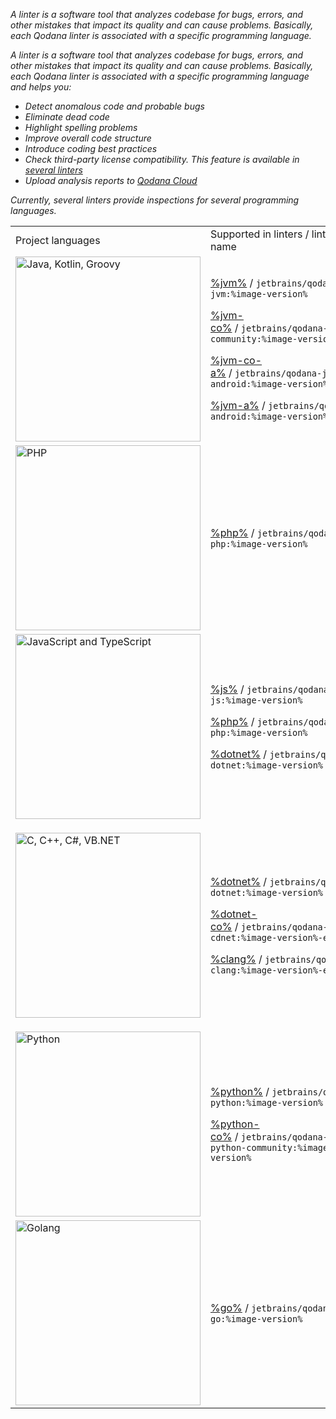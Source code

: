 [//]: # (title: Linters)

<var name="image-version" value="2024.2-eap"/>

<link-summary>A linter is a software tool that analyzes codebase for bugs, errors, and other mistakes that impact its 
quality and can cause problems. Basically, each Qodana linter is associated with a specific programming language.</link-summary>

A linter is a software tool that analyzes codebase for bugs, errors, and other mistakes that impact its quality and 
can cause problems. Basically, each Qodana linter is associated with a specific programming language and helps you:

* Detect anomalous code and probable bugs
* Eliminate dead code
* Highlight spelling problems
* Improve overall code structure
* Introduce coding best practices
* Check third-party license compatibility. This feature is available in [several linters](license-audit.topic)
* Upload analysis reports to [Qodana Cloud](https://qodana.cloud)

Currently, several linters provide inspections for several programming languages.

<table>
    <tr>
        <td>Project languages</td>
        <td>Supported in linters / linter name</td>
    </tr>
    <tr>
        <td>
            <img src="jvm.png" dark-src="jvm_dark.png" alt="Java, Kotlin, Groovy" width="296"/>
        </td>
        <td>
            <p><a href="jvm.md">%jvm%</a>&nbsp;/&nbsp;<code>jetbrains/qodana-jvm:%image-version%</code></p>
            <p><a href="jvm.md">%jvm-co%</a>&nbsp;/&nbsp;<code>jetbrains/qodana-jvm-community:%image-version%</code></p>
            <p><a href="jvm.md">%jvm-co-a%</a>&nbsp;/&nbsp;<code>jetbrains/qodana-jvm-android:%image-version%</code></p>
            <p><a href="jvm.md">%jvm-a%</a>&nbsp;/&nbsp;<code>jetbrains/qodana-android:%image-version%</code></p>
        </td>
    </tr>
    <tr>
        <td><img src="php.png" dark-src="php_dark.png" alt="PHP" width="296"/></td>
        <td><a href="php.md">%php%</a>&nbsp;/&nbsp;<code>jetbrains/qodana-php:%image-version%</code></td>
    </tr>
    <tr>
        <td><img src="js.png" dark-src="js_dark.png" alt="JavaScript and TypeScript" width="296"/></td>
        <td>
            <p><a href="js.md">%js%</a>&nbsp;/&nbsp;<code>jetbrains/qodana-js:%image-version%</code></p>
            <p><a href="php.md">%php%</a>&nbsp;/&nbsp;<code>jetbrains/qodana-php:%image-version%</code></p>
            <p><a href="dotnet.md">%dotnet%</a>&nbsp;/&nbsp;<code>jetbrains/qodana-dotnet:%image-version%</code></p>
        </td>
    </tr>
    <tr>
        <td>
            <p><img src="dotnet.png" dark-src="dotnet_dark.png" alt="C, C++, C#, VB.NET" width="296"/></p>
        </td>
        <td>
            <p><a href="dotnet.md">%dotnet%</a>&nbsp;/&nbsp;<code>jetbrains/qodana-dotnet:%image-version%</code></p>
            <p><a href="dotnet.md">%dotnet-co%</a>&nbsp;/&nbsp;<code>jetbrains/qodana-cdnet:%image-version%-eap</code></p>
            <p><a href="clang.md">%clang%</a>&nbsp;/&nbsp;<code>jetbrains/qodana-clang:%image-version%-eap</code></p>
        </td>
    </tr>
    <tr>
        <td><img src="python.png" dark-src="python_dark.png" alt="Python" width="296"/></td>
        <td>
            <p><a href="python.md">%python%</a>&nbsp;/&nbsp;<code>jetbrains/qodana-python:%image-version%</code></p>
            <p><a href="python.md">%python-co%</a>&nbsp;/&nbsp;<code>jetbrains/qodana-python-community:%image-version%</code></p>
        </td>
    </tr>
    <tr>
        <td><img src="golang.png" dark-src="golang_dark.png" alt="Golang" width="296"/></td>
        <td><a href="golang.md">%go%</a>&nbsp;/&nbsp;<code>jetbrains/qodana-go:%image-version%</code></td>
    </tr>
</table>